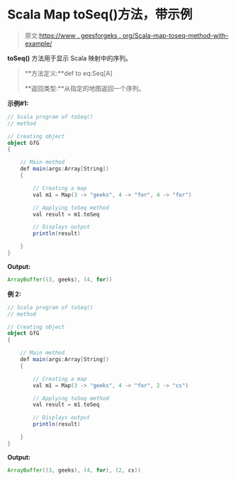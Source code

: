 # Scala Map toSeq()方法，带示例

> 原文:[https://www . geesforgeks . org/Scala-map-toseq-method-with-example/](https://www.geeksforgeeks.org/scala-map-toseq-method-with-example/)

**toSeq()** 方法用于显示 Scala 映射中的序列。

> **方法定义:**def to eq:Seq[A]
> 
> **返回类型:**从指定的地图返回一个序列。

**示例#1:**

```scala
// Scala program of toSeq()
// method

// Creating object
object GfG
{ 

    // Main method
    def main(args:Array[String])
    {

        // Creating a map
        val m1 = Map(3 -> "geeks", 4 -> "for", 4 -> "for")

        // Applying toSeq method
        val result = m1.toSeq

        // Displays output
        println(result)

    }
}
```

**Output:**

```scala
ArrayBuffer((3, geeks), (4, for))

```

**例 2:**

```scala
// Scala program of toSeq()
// method

// Creating object
object GfG
{ 

    // Main method
    def main(args:Array[String])
    {

        // Creating a map
        val m1 = Map(3 -> "geeks", 4 -> "for", 2 -> "cs")

        // Applying toSeq method
        val result = m1.toSeq

        // Displays output
        println(result)

    }
}
```

**Output:**

```scala
ArrayBuffer((3, geeks), (4, for), (2, cs))

```